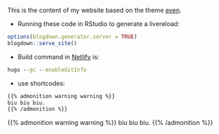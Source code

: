   This is the content of my website based on the theme [even](https://github.com/olOwOlo/hugo-theme-even).
  
- Running these code in RStudio to generate a livereload:

```r
options(blogdown.generator.server = TRUE)
blogdown::serve_site()
```
- Build command in [Netlify](https://app.netlify.com/account/sites) is:
  
```cmd
hugo --gc --enableGitInfo
```
- use shortcodes:

```markdown
{{% admonition warning warning %}}
biu biu biu.
{{% /admonition %}}
```

{{% admonition warning warning %}}
biu biu biu.
{{% /admonition %}}
